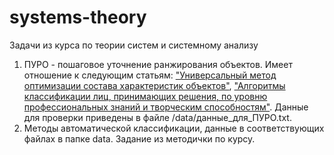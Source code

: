# systems-theory
Задачи из курса по теории систем и системному анализу

1. ПУРО - пошаговое уточнение ранжирования объектов. Имеет отношение к следующим статьям: <a href="https://cyberleninka.ru/article/n/universalnyy-metod-optimizatsii-sostava-harakteristik-obektov/viewer">"Универсальный метод оптимизации состава характеристик объектов"</a>, <a href="https://www.elibrary.ru/item.asp?id=26109977">"Алгоритмы классификации лиц, принимающих решения, по уровню профессиональных знаний и творческим способностям"</a>. Данные для проверки приведены в файле /data/данные_для_ПУРО.txt.
2. Методы автоматической классификации, данные в соответствующих файлах в папке data. Задание из методички по курсу.
